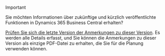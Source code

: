 > [!IMPORTANT]
>
> Sie möchten Informationen über zukünftige und kürzlich veröffentlichte Funktionen in Dynamics 365 Business Central erhalten?
>
> [Prüfen Sie sich die letzte Version der Anmerkungen zu dieser Version](/business-applications-release-notes/october18/dynamics365-business-central/). Es werden alle Details erfasst, und Sie können die Anmerkungen zu dieser Version als einzige PDF-Datei zu erhalten, die Sie für die Planung verwenden können.  
